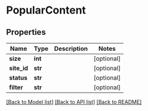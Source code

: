 # PopularContent

## Properties
Name | Type | Description | Notes
------------ | ------------- | ------------- | -------------
**size** | **int** |  | [optional] 
**site_id** | **str** |  | [optional] 
**status** | **str** |  | [optional] 
**filter** | **str** |  | [optional] 

[[Back to Model list]](../README.md#documentation-for-models) [[Back to API list]](../README.md#documentation-for-api-endpoints) [[Back to README]](../README.md)

